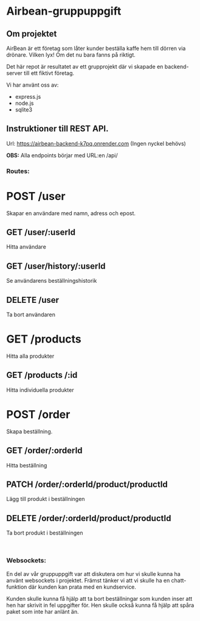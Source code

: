 # Airbean-gruppuppgift

## Om projektet

AirBean är ett företag som låter kunder beställa kaffe hem till dörren via drönare.
Vilken lyx! Om det nu bara fanns på riktigt.

Det här repot är resultatet av ett grupprojekt där vi skapade en backend-server
till ett fiktivt företag.

Vi har använt oss av:
- express.js
- node.js
- sqlite3


## Instruktioner till REST API.
Url:  https://airbean-backend-k7pq.onrender.com
(Ingen nyckel behövs)

**OBS:** Alla endpoints börjar med URL:en /api/

### Routes:

# POST /user
Skapar en användare med namn, adress och epost.

## GET /user/:userId
Hitta användare

## GET /user/history/:userId
Se användarens beställningshistorik

## DELETE /user
Ta bort användaren


# GET /products 
Hitta alla produkter

## GET /products /:id
Hitta individuella produkter


# POST /order 
Skapa beställning.

## GET /order/:orderId
Hitta beställning

## PATCH /order/:orderId/product/productId
Lägg till produkt i beställningen

## DELETE /order/:orderId/product/productId
Ta bort produkt i beställningen



<br>

### Websockets:
En del av vår gruppuppgift var att diskutera om hur vi skulle kunna ha använt websockets i projektet.
Främst tänker vi att vi skulle ha en chatt-funktion där kunden kan prata med en kundservice.

Kunden skulle kunna få hjälp att ta bort beställningar som kunden inser att hen har skrivit in fel uppgifter för.
Hen skulle också kunna få hjälp att spåra paket som inte har anlänt än.

